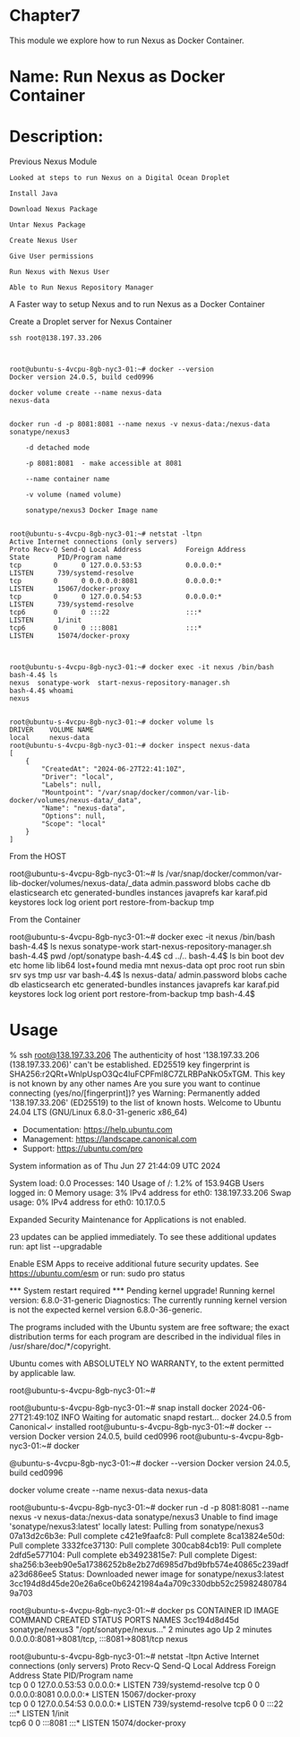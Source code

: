 # Chapter7
This module we explore how to run Nexus as Docker Container.

# Name: Run Nexus as Docker Container

# Description: 

Previous Nexus Module

    Looked at steps to run Nexus on a Digital Ocean Droplet

    Install Java

    Download Nexus Package

    Untar Nexus Package

    Create Nexus User

    Give User permissions

    Run Nexus with Nexus User

    Able to Run Nexus Repository Manager


A Faster way to setup Nexus and to run Nexus as a Docker Container

Create a Droplet server for Nexus Container

    ssh root@138.197.33.206



    root@ubuntu-s-4vcpu-8gb-nyc3-01:~# docker --version
    Docker version 24.0.5, build ced0996

    docker volume create --name nexus-data
    nexus-data


    docker run -d -p 8081:8081 --name nexus -v nexus-data:/nexus-data sonatype/nexus3

        -d detached mode

        -p 8081:8081  - make accessible at 8081

        --name container name

        -v volume (named volume)

        sonatype/nexus3 Docker Image name


    root@ubuntu-s-4vcpu-8gb-nyc3-01:~# netstat -ltpn
    Active Internet connections (only servers)
    Proto Recv-Q Send-Q Local Address           Foreign Address         State       PID/Program name    
    tcp        0      0 127.0.0.53:53           0.0.0.0:*               LISTEN      739/systemd-resolve 
    tcp        0      0 0.0.0.0:8081            0.0.0.0:*               LISTEN      15067/docker-proxy  
    tcp        0      0 127.0.0.54:53           0.0.0.0:*               LISTEN      739/systemd-resolve 
    tcp6       0      0 :::22                   :::*                    LISTEN      1/init              
    tcp6       0      0 :::8081                 :::*                    LISTEN      15074/docker-proxy 



    root@ubuntu-s-4vcpu-8gb-nyc3-01:~# docker exec -it nexus /bin/bash
    bash-4.4$ ls
    nexus  sonatype-work  start-nexus-repository-manager.sh
    bash-4.4$ whoami
    nexus


    root@ubuntu-s-4vcpu-8gb-nyc3-01:~# docker volume ls
    DRIVER    VOLUME NAME
    local     nexus-data
    root@ubuntu-s-4vcpu-8gb-nyc3-01:~# docker inspect nexus-data
    [
        {
            "CreatedAt": "2024-06-27T22:41:10Z",
            "Driver": "local",
            "Labels": null,
            "Mountpoint": "/var/snap/docker/common/var-lib-docker/volumes/nexus-data/_data",
            "Name": "nexus-data",
            "Options": null,
            "Scope": "local"
        }
    ]


From the HOST

root@ubuntu-s-4vcpu-8gb-nyc3-01:~# ls /var/snap/docker/common/var-lib-docker/volumes/nexus-data/_data
admin.password  blobs  cache  db  elasticsearch  etc  generated-bundles  instances  javaprefs  kar  karaf.pid  keystores  lock  log  orient  port  restore-from-backup  tmp


From the Container

root@ubuntu-s-4vcpu-8gb-nyc3-01:~# docker exec -it nexus /bin/bash
bash-4.4$ ls
nexus  sonatype-work  start-nexus-repository-manager.sh
bash-4.4$ pwd
/opt/sonatype
bash-4.4$ cd ../..
bash-4.4$ ls
bin  boot  dev	etc  home  lib	lib64  lost+found  media  mnt  nexus-data  opt	proc  root  run  sbin  srv  sys  tmp  usr  var
bash-4.4$ ls nexus-data/
admin.password	blobs  cache  db  elasticsearch  etc  generated-bundles  instances  javaprefs  kar  karaf.pid  keystores  lock	log  orient  port  restore-from-backup	tmp
bash-4.4$ 

# Usage

% ssh root@138.197.33.206
The authenticity of host '138.197.33.206 (138.197.33.206)' can't be established.
ED25519 key fingerprint is SHA256:r2QRt+WnlpUspO3Qc4IuFCPFml8C7ZLRBPaNkO5xTGM.
This key is not known by any other names
Are you sure you want to continue connecting (yes/no/[fingerprint])? yes
Warning: Permanently added '138.197.33.206' (ED25519) to the list of known hosts.
Welcome to Ubuntu 24.04 LTS (GNU/Linux 6.8.0-31-generic x86_64)

 * Documentation:  https://help.ubuntu.com
 * Management:     https://landscape.canonical.com
 * Support:        https://ubuntu.com/pro

 System information as of Thu Jun 27 21:44:09 UTC 2024

  System load:  0.0                Processes:             140
  Usage of /:   1.2% of 153.94GB   Users logged in:       0
  Memory usage: 3%                 IPv4 address for eth0: 138.197.33.206
  Swap usage:   0%                 IPv4 address for eth0: 10.17.0.5

Expanded Security Maintenance for Applications is not enabled.

23 updates can be applied immediately.
To see these additional updates run: apt list --upgradable

Enable ESM Apps to receive additional future security updates.
See https://ubuntu.com/esm or run: sudo pro status


*** System restart required ***
Pending kernel upgrade!
Running kernel version:
  6.8.0-31-generic
Diagnostics:
  The currently running kernel version is not the expected kernel version 6.8.0-36-generic.

The programs included with the Ubuntu system are free software;
the exact distribution terms for each program are described in the
individual files in /usr/share/doc/*/copyright.

Ubuntu comes with ABSOLUTELY NO WARRANTY, to the extent permitted by
applicable law.

root@ubuntu-s-4vcpu-8gb-nyc3-01:~# 
    

root@ubuntu-s-4vcpu-8gb-nyc3-01:~# snap install docker
2024-06-27T21:49:10Z INFO Waiting for automatic snapd restart...
docker 24.0.5 from Canonical✓ installed
root@ubuntu-s-4vcpu-8gb-nyc3-01:~# docker --version
Docker version 24.0.5, build ced0996
root@ubuntu-s-4vcpu-8gb-nyc3-01:~# docker 

@ubuntu-s-4vcpu-8gb-nyc3-01:~# docker --version
Docker version 24.0.5, build ced0996


docker volume create --name nexus-data
nexus-data


root@ubuntu-s-4vcpu-8gb-nyc3-01:~# docker run -d -p 8081:8081 --name nexus -v nexus-data:/nexus-data sonatype/nexus3
Unable to find image 'sonatype/nexus3:latest' locally
latest: Pulling from sonatype/nexus3
07a13d2c6b3e: Pull complete 
c421e9faafc8: Pull complete 
8ca13824e50d: Pull complete 
3332fce37130: Pull complete 
300cab84cb19: Pull complete 
2dfd5e577104: Pull complete 
eb34923815e7: Pull complete 
Digest: sha256:b3eeb90e5a17386252b8e2b27d6985d7bd9bfb574e40865c239adfa23d686ee5
Status: Downloaded newer image for sonatype/nexus3:latest
3cc194d8d45de20e26a6ce0b62421984a4a709c330dbb52c259824807849a703


root@ubuntu-s-4vcpu-8gb-nyc3-01:~# docker ps
CONTAINER ID   IMAGE             COMMAND                  CREATED         STATUS         PORTS                                       NAMES
3cc194d8d45d   sonatype/nexus3   "/opt/sonatype/nexus…"   2 minutes ago   Up 2 minutes   0.0.0.0:8081->8081/tcp, :::8081->8081/tcp   nexus


root@ubuntu-s-4vcpu-8gb-nyc3-01:~# netstat -ltpn
Active Internet connections (only servers)
Proto Recv-Q Send-Q Local Address           Foreign Address         State       PID/Program name    
tcp        0      0 127.0.0.53:53           0.0.0.0:*               LISTEN      739/systemd-resolve 
tcp        0      0 0.0.0.0:8081            0.0.0.0:*               LISTEN      15067/docker-proxy  
tcp        0      0 127.0.0.54:53           0.0.0.0:*               LISTEN      739/systemd-resolve 
tcp6       0      0 :::22                   :::*                    LISTEN      1/init              
tcp6       0      0 :::8081                 :::*                    LISTEN      15074/docker-proxy 
